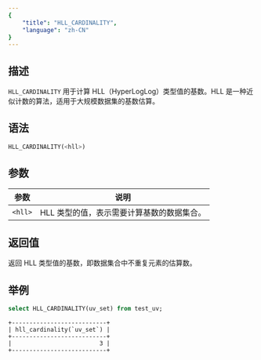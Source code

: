 ```yaml
---
{
    "title": "HLL_CARDINALITY",
    "language": "zh-CN"
}
---
```


## 描述

`HLL_CARDINALITY` 用于计算 HLL（HyperLogLog）类型值的基数。HLL 是一种近似计数的算法，适用于大规模数据集的基数估算。

## 语法

```sql
HLL_CARDINALITY(<hll>)
```

## 参数

| 参数  | 说明                                   |
| ---- | -------------------------------------- |
| `<hll>` | HLL 类型的值，表示需要计算基数的数据集合。 |

## 返回值

返回 HLL 类型值的基数，即数据集合中不重复元素的估算数。

## 举例

```sql
select HLL_CARDINALITY(uv_set) from test_uv;
```

```text
+---------------------------+
| hll_cardinality(`uv_set`) |
+---------------------------+
|                         3 |
+---------------------------+
```